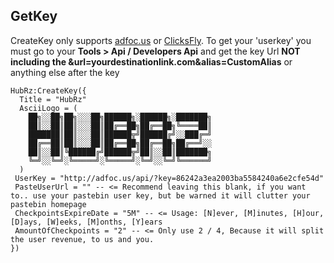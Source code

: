 ## GetKey
CreateKey only supports [adfoc.us](https://adfoc.us/?refid=700817) or [ClicksFly](https://clicksfly.com/ref/104769173789973858228).
To get your 'userkey' you must go to your **Tools > Api / Developers Api** and get the key Url **NOT including the &url=yourdestinationlink.com&alias=CustomAlias** or anything else after the key
```
HubRz:CreateKey({
  Title = "HubRz"
  AsciiLogo = (
    ██╗░░██╗██╗░░░██╗██████╗░██████╗░███████╗
    ██║░░██║██║░░░██║██╔══██╗██╔══██╗╚════██║
    ███████║██║░░░██║██████╦╝██████╔╝░░███╔═╝
    ██╔══██║██║░░░██║██╔══██╗██╔══██╗██╔══╝░░
    ██║░░██║╚██████╔╝██████╦╝██║░░██║███████╗
    ╚═╝░░╚═╝░╚═════╝░╚═════╝░╚═╝░░╚═╝╚══════╝
  )
 UserKey = "http://adfoc.us/api/?key=86242a3ea2003ba5584240a6e2cfe54d"
 PasteUserUrl = "" -- <= Recommend leaving this blank, if you want to.. use your pastebin user key, but be warned it will clutter your pastebin homepage
 CheckpointsExpireDate = "5M" -- <= Usage: [N]ever, [M]inutes, [H]our, [D]ays, [W]eeks, [M]onths, [Y]ears
 AmountOfCheckpoints = "2" -- <= Only use 2 / 4, Because it will split the user revenue, to us and you.
})
```
